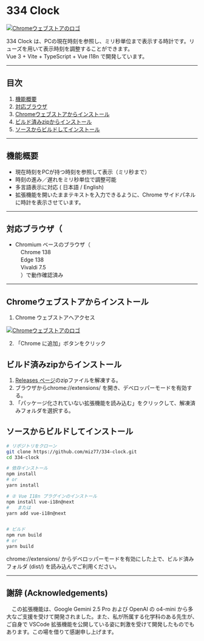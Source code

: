# 334 Clock 

[![Chromeウェブストアのロゴ](https://developer.chrome.com/static/docs/webstore/branding/image/mPGKYBIR2uCP0ApchDXE.png)](https://chromewebstore.google.com/detail/dpadoplgpikccdeacgmahkppceigckol?utm_source=item-share-cb)

334 Clock は、PCの現在時刻を参照し、ミリ秒単位まで表示する時計です。リューズを用いて表示時刻を調整することができます。  
Vue 3 + Vite + TypeScript + Vue I18n で開発しています。

---

## 目次

1. [機能概要](#機能概要)  
2. [対応ブラウザ](#対応ブラウザ) 
3. [Chromeウェブストアからインストール](#chromeウェブストアからインストール)  
4. [ビルド済みzipからインストール](#ビルド済みzipからインストール)  
5. [ソースからビルドしてインストール](#ソースからビルドしてインストール)  

---

## 機能概要

- 現在時刻をPCが持つ時刻を参照して表示（ミリ秒まで）  
- 時刻の進み／遅れをミリ秒単位で調整可能  
- 多言語表示に対応 ( 日本語 / English) 
- 拡張機能を開いたままテキストを入力できるように、Chrome サイドパネルに時計を表示させています。

---


## 対応ブラウザ（

- Chromium ベースのブラウザ（  
　Chrome 138  
　Edge 138  
　Vivaldi 7.5  
　）で動作確認済み  

---

## Chromeウェブストアからインストール

1. Chrome ウェブストアへアクセス  

[![Chromeウェブストアのロゴ](https://developer.chrome.com/static/docs/webstore/branding/image/tbyBjqi7Zu733AAKA5n4.png)](https://chromewebstore.google.com/detail/dpadoplgpikccdeacgmahkppceigckol?utm_source=item-share-cb)

2. 「Chrome に追加」ボタンをクリック


## ビルド済みzipからインストール
1. [Releases ページ](https://github.com/miz77/334-clock/releases)のzipファイルを解凍する。
2. ブラウザからchrome://extensions/ を開き、デベロッパーモードを有効する。
3. 「パッケージ化されていない拡張機能を読み込む」をクリックして、解凍済みフォルダを選択する。


## ソースからビルドしてインストール

```bash
# リポジトリをクローン
git clone https://github.com/miz77/334-clock.git
cd 334-clock

# 依存インストール
npm install
# or
yarn install

# ② Vue I18n プラグインのインストール
npm install vue-i18n@next
#   または
yarn add vue-i18n@next


# ビルド
npm run build
# or
yarn build
```

chrome://extensions/ からデベロッパーモードを有効にした上で、ビルド済みフォルダ (dist/) を読み込んでご利用ください。


---
## 謝辞 (Acknowledgements)
　この拡張機能は、Google Gemini 2.5 Pro および OpenAI の o4-mini から多大なご支援を受けて開発されました。また、私が所属する化学科のある先生が、ご自身で VSCode 拡張機能を公開している姿に刺激を受けて開発したものでもあります。この場を借りて感謝申し上げます。